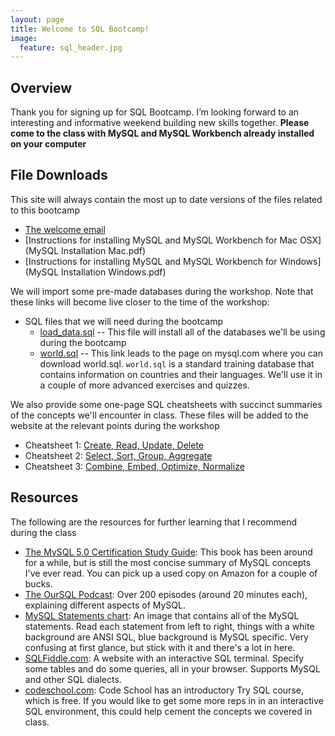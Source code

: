```yaml
---
layout: page
title: Welcome to SQL Bootcamp!
image:
  feature: sql_header.jpg
---
```


## Overview
Thank you for signing up for SQL Bootcamp. I’m looking forward to an interesting and informative weekend building new skills together.  **Please come to the class with MySQL and MySQL Workbench already installed on your computer**

## File Downloads

This site will always contain the most up to date versions of the files related to this bootcamp

   * [The welcome email](README_FIRST.pdf)
   * [Instructions for installing MySQL and MySQL Workbench for Mac OSX](MySQL Installation Mac.pdf)
   * [Instructions for installing MySQL and MySQL Workbench for Windows](MySQL Installation Windows.pdf)

We will import some pre-made databases during the workshop.  Note that these links will become live closer to the time of the workshop:

   * SQL files that we will need during the bootcamp
     * [load_data.sql](load_data.sql) -- This file will install all of the databases we'll be using during the bootcamp
     * [world.sql](https://dev.mysql.com/doc/index-other.html) -- This link leads to the page on mysql.com where you can download world.sql.  `world.sql` is a standard training database that contains information on countries and their languages.  We'll use it in a couple of more advanced exercises and quizzes.

We also provide some one-page SQL cheatsheets with succinct summaries of the concepts we'll encounter in class.  These files will be added to the website at the relevant points during the workshop

   * Cheatsheet 1:  [Create, Read, Update, Delete](SQLBootcampCheatsheet1.pdf)
   * Cheatsheet 2:  [Select, Sort, Group, Aggregate](SQLBootcampCheatsheet2.pdf)
   * Cheatsheet 3:  [Combine, Embed, Optimize, Normalize](SQLBootcampCheatsheet3.pdf)

## Resources

The following are the resources for further learning that I recommend during the class

   * [The MySQL 5.0 Certification Study Guide](http://www.amazon.com/MySQL-5-0-Certification-Study-Guide/dp/0672328127):  This book has been around for a while, but is still the most concise summary of MySQL concepts I've ever read.  You can pick up a used copy on Amazon for a couple of bucks.
   * [The OurSQL Podcast](www.oursql.com):  Over 200 episodes (around 20 minutes each), explaining different aspects of MySQL.
   * [MySQL Statements chart](http://www.visibone.com/sql/mysqlstatchart_1180.jpg):  An image that contains all of the MySQL statements.  Read each statement from left to right, things with a white background are ANSI SQL, blue background is MySQL specific.  Very confusing at first glance, but stick with it and there's a lot in here.
   * [SQLFiddle.com](http://www.sqlfiddle.com): A website with an interactive SQL terminal.  Specify some tables and do some queries, all in your browser.  Supports MySQL and other SQL dialects.
   * [codeschool.com](http://www.codeschool.com):  Code School has an introductory Try SQL course, which is free.  If you would like to get some more reps in in an interactive SQL environment, this could help cement the concepts we covered in class.
